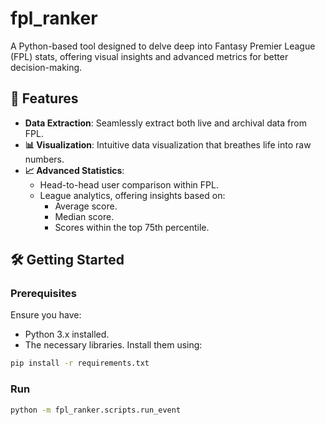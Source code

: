 # fpl_ranker

A Python-based tool designed to delve deep into Fantasy Premier League (FPL) stats, offering visual insights and advanced metrics for better decision-making.

## 🚀 Features

- **Data Extraction**: Seamlessly extract both live and archival data from FPL.
- **📊 Visualization**: Intuitive data visualization that breathes life into raw numbers.
- **📈 Advanced Statistics**:
  - Head-to-head user comparison within FPL.
  - League analytics, offering insights based on:
    - Average score.
    - Median score.
    - Scores within the top 75th percentile.

## 🛠 Getting Started

### Prerequisites

Ensure you have:

- Python 3.x installed.
- The necessary libraries. Install them using:

```bash
pip install -r requirements.txt
```

### Run
```bash
python -m fpl_ranker.scripts.run_event
```

